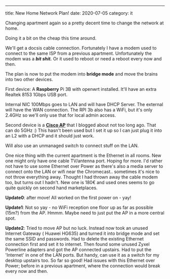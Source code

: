 ---
title: New Home Network Plan!
date: 2020-07-05
category: it

Changing apartment again so a pretty decent time to change the network at home.

Doing it a bit on the cheap this time around.

We'll get a docsis cable connection. Fortunately I have a modem used to connect to the same ISP from a previous apartment. Unfortunately the modem was a **_bit shit._** Or it used to reboot or need a reboot every now and then.

The plan is now to put the modem into **bridge mode** and move the brains into two other devices.

First device: A **Raspberry** Pi 3B with openwrt installed. It'll have an extra Realtek 8153 1Gbps USB port.

Internal NIC 100Mbps goes to LAN and will have DHCP Server. The external will have the WAN connection. The RPI 3b also has a WiFi, but it's only 2.4GHz so we'll only use that for local admin access.

Second device is a **[Cisco AP](https://www.guldmyr.com/air-lap1142n-e-k9-to-autonomous-mode-adventure/)** that I blogged about not too long ago. That can do 5GHz :) This hasn't been used but I set it up so I can just plug it into an L2 with a DHCP and it should just work.

Will also use an unmanaged switch to connect stuff on the LAN.

One nice thing with the current apartment is the Ethernet in all rooms. New one might only have one cable TV/antenna port. Hoping for more. I'd rather not have to use some Ethernet over Power as there's also a media server to connect onto the LAN or wifi near the Chromecast.. sometimes it's nice to not throw everything away. Thought I had thrown away the cable modem too, but turns out I hadn't. New one is 180€ and used ones seems to go quite quickly on second hand marketplaces.

**Update0**: after move! All worked on the first power on - yay!

**Update1**: Not so yay - no WiFi reception one floor up as far as possible (15m?) from the AP. Hmmm. Maybe need to just put the AP in a more central spot.

**Update2**: Tried to move AP but no luck. Instead now took an unused Internet Gateway ( Huawei HG635) and turned it into bridge mode and set the same SSID and passwords. Had to delete the existing Ethernet connection first and set it to internet. Then found some unused Zyxel Powerline adapters and got the AP connected upstairs. Had to put the 'Internet' in one of the LAN ports. But handy, can use it as a switch for my desktop upstairs too. So far so good! Had issues with this Ethernet over Power; before in a previous apartment, where the connection would break every now and then.
